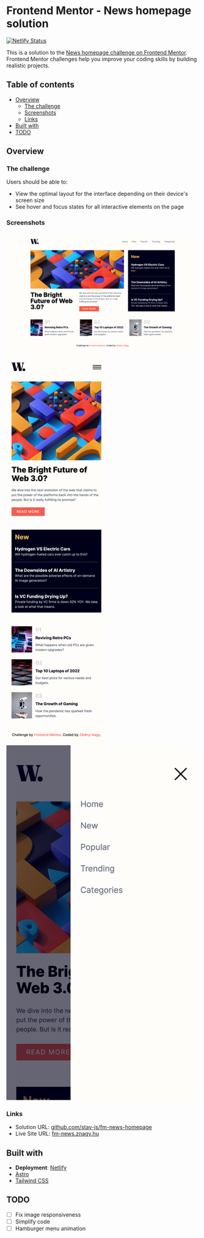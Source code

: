 # Frontend Mentor - News homepage solution

[![Netlify Status](https://api.netlify.com/api/v1/badges/08c54ab1-ba4e-4af6-8e09-e04f1a4cb714/deploy-status)](https://app.netlify.com/sites/znagy-fm-news-homepage/deploys)

This is a solution to the [News homepage challenge on Frontend Mentor](https://www.frontendmentor.io/challenges/news-homepage-H6SWTa1MFl). Frontend Mentor challenges help you improve your coding skills by building realistic projects.

## Table of contents

- [Overview](#overview)
  - [The challenge](#the-challenge)
  - [Screenshots](#screenshots)
  - [Links](#links)
- [Built with](#built-with)
- [TODO](#todo)

## Overview

### The challenge

Users should be able to:

- View the optimal layout for the interface depending on their device's screen size
- See hover and focus states for all interactive elements on the page

### Screenshots

![Desktop](./screenshots/desktop.png)
![Mobile](./screenshots/mobile.png)
![Mobile Nav](./screenshots/mobile-nav.png)

### Links

- Solution URL: [github.com/stay-js/fm-news-homepage](https://github.com/stay-js/fm-news-homepage)
- Live Site URL: [fm-news.znagy.hu](https://fm-news.znagy.hu)

## Built with

- **Deployment**: [Netlify](https://www.netlify.com)
- [Astro](https://astro.build)
- [Tailwind CSS](https://tailwindcss.com)

## TODO

- [ ] Fix image responsiveness
- [ ] Simplify code
- [ ] Hamburger menu animation
